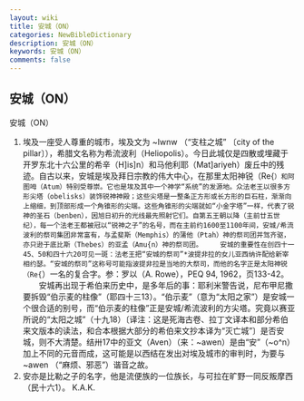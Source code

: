 ```yaml
---
layout: wiki
title: 安城（ON）
categories: NewBibleDictionary
description: 安城（ON）
keywords: 安城（ON）
comments: false
---
```


## 安城（ON）



安城（ON）
1. 埃及一座受人尊重的城市，埃及文为 ~Iwnw （“支柱之城” 〔city of the pillar〕），希腊文名称为希流波利（Heliopolis）。今日此城仅是四散或埋藏于开罗东北十六公里的希辛（H]is]n）和马他利耶（Mat]ariyeh）废丘中的残迹。自古以来，安城是埃及拜日宗教的伟大中心，在那里太阳神锐（Re{`）和阿图呣（Atum）特别受尊崇。它也是埃及其中一个神学“系统”的发源地。众法老王以很多方形尖塔（obelisks）装饰锐神神殿；这些尖塔是一整条正方形或长方形的巨石柱，渐渐向上缩细，到顶部形成一个角锥形的尖端。这些角锥形的尖端就如“小金字塔”一样，代表了锐神的圣石（benben），因旭日初升的光线最先照射它们。自第五王朝以降（主前廿五世纪），每一个法老王都被冠以“锐神之子”的名号，而在主前约1600至1100年间，安城/希流波利的祭司集团非常富有，与孟斐斯（Memphis）的蒲他（Ptah）神的祭司团并驾齐驱，亦只逊于底比斯（Thebes）的亚孟（Amu{n）神的祭司团。
　　安城的重要性在创四十一45、50和四十六20可见一斑：法老王把“安城的祭司”*波提非拉的女儿亚西纳许配给新宰相约瑟。“安城的祭司”这称号可能指波提非拉是当地的大祭司，而他的名字正是太阳神锐（Re{`）一名的复合字。参：罗以（A. Rowe），PEQ
94, 1962，页133-42。
　　安城再出现于希伯来历史中，是多年后的事：耶利米警告说，尼布甲尼撒要拆毁“伯示麦的柱像”（耶四十三13）。“伯示麦”（意为“太阳之家”）是安城一个很合适的别号，而“伯示麦的柱像”正是安城/希流波利的方尖塔。究竟以赛亚所说的“太阳之城”（十九18）〔译注：这是死海古卷、拉丁文译本和部分希伯来文版本的读法，和合本根据大部分的希伯来文抄本译为“灭亡城”〕是否安城，则不大清楚。结卅17中的亚文（Aven）（来：~awen）是由“安”（~o^n）加上不同的元音而成，这可能是以西结在发出对埃及城市的审判时，为要与 ~awen （“麻烦、邪恶”）谐音之故。
2. 安亦是比勒之子的名字，他是流便族的一位族长，与可拉在旷野一同反叛摩西（民十六1）。
K.A.K.




